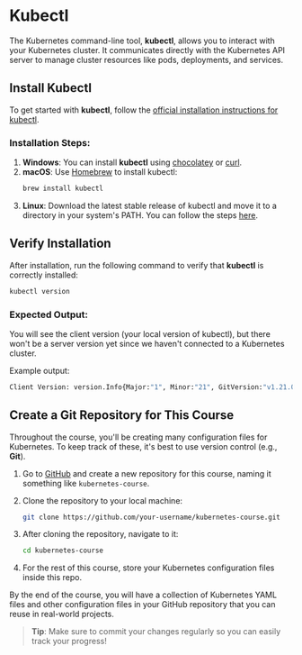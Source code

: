 # Kubectl

The Kubernetes command-line tool, **kubectl**, allows you to interact with your Kubernetes cluster. It communicates directly with the Kubernetes API server to manage cluster resources like pods, deployments, and services.

## Install Kubectl

To get started with **kubectl**, follow the [official installation instructions for kubectl](https://kubernetes.io/docs/tasks/tools/).

### Installation Steps:

1. **Windows**: You can install **kubectl** using [chocolatey](https://chocolatey.org/packages/kubernetes-cli) or [curl](https://kubernetes.io/docs/tasks/tools/install-kubectl-windows/).
2. **macOS**: Use [Homebrew](https://brew.sh/) to install kubectl:
   ```bash
   brew install kubectl
   ```
3. **Linux**: Download the latest stable release of kubectl and move it to a directory in your system's PATH. You can follow the steps [here](https://kubernetes.io/docs/tasks/tools/install-kubectl-linux/).

## Verify Installation

After installation, run the following command to verify that **kubectl** is correctly installed:

```bash
kubectl version
```

### Expected Output:

You will see the client version (your local version of kubectl), but there won't be a server version yet since we haven't connected to a Kubernetes cluster.

Example output:

```bash
Client Version: version.Info{Major:"1", Minor:"21", GitVersion:"v1.21.0", GitCommit:"1234567", GitTreeState:"clean", BuildDate:"2021-05-18T20:28:00Z", GoVersion:"go1.16.5", Compiler:"gc", Platform:"linux/amd64"}
```

## Create a Git Repository for This Course

Throughout the course, you'll be creating many configuration files for Kubernetes. To keep track of these, it's best to use version control (e.g., **Git**).

1. Go to [GitHub](https://github.com/) and create a new repository for this course, naming it something like `kubernetes-course`.
2. Clone the repository to your local machine:

   ```bash
   git clone https://github.com/your-username/kubernetes-course.git
   ```

3. After cloning the repository, navigate to it:

   ```bash
   cd kubernetes-course
   ```

4. For the rest of this course, store your Kubernetes configuration files inside this repo.

By the end of the course, you will have a collection of Kubernetes YAML files and other configuration files in your GitHub repository that you can reuse in real-world projects.

> **Tip**: Make sure to commit your changes regularly so you can easily track your progress!

```

```
